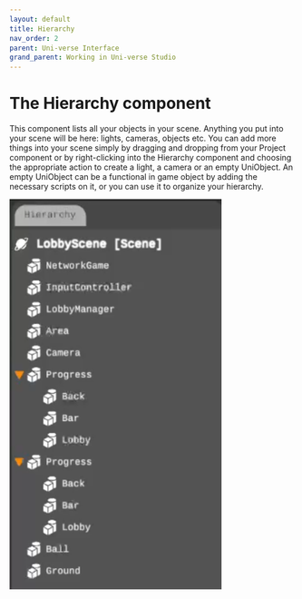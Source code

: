 ```yaml
---
layout: default
title: Hierarchy
nav_order: 2
parent: Uni-verse Interface
grand_parent: Working in Uni-verse Studio
---
```

# The Hierarchy component

This component lists all your objects in your scene. Anything you put into your scene will be here: lights, cameras, objects etc. You can add more things into your scene simply by dragging and dropping from your Project component or by right-clicking into the Hierarchy component and choosing the appropriate action to create a light, a camera or an empty UniObject. An empty UniObject can be a functional in game object by adding the necessary scripts on it, or you can use it to organize your hierarchy.

![Hierarchy](/content/images/hierarchy.png)